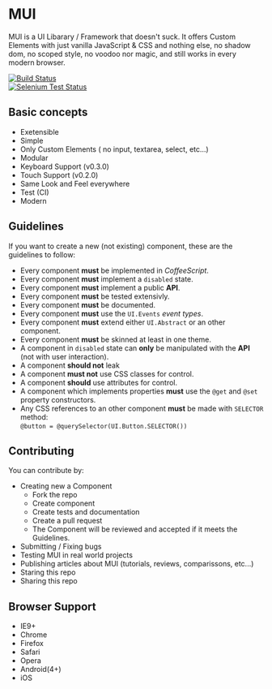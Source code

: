 # MUI
MUI is a UI Libarary / Framework that doesn't suck. It offers Custom Elements with just vanilla JavaScript & CSS and nothing else,
no shadow dom, no scoped style, no voodoo nor magic, and still works in every modern browser.


[![Build Status](https://travis-ci.org/gdotdesign/mui.png?branch=master)](https://travis-ci.org/gdotdesign/mui)    
[![Selenium Test Status](https://saucelabs.com/browser-matrix/gdotdesign.svg)](https://saucelabs.com/u/gdotdesign)

## Basic concepts
* Exetensible
* Simple
* Only Custom Elements ( no input, textarea, select, etc...)
* Modular
* Keyboard Support (v0.3.0)
* Touch Support (v0.2.0)
* Same Look and Feel everywhere
* Test (CI)
* Modern

## Guidelines
If you want to create a new (not existing) component, these are the guidelines to follow:
* Every component **must** be implemented in *CoffeeScript*.
* Every component **must** implement a `disabled` state.
* Every component **must** implement a public **API**.
* Every component **must** be tested extensivly.
* Every component **must** be documented.
* Every component **must** use the `UI.Events` *event types*.
* Every component **must** extend either `UI.Abstract` or an other component.
* Every component **must** be skinned at least in one theme.
* A component in `disabled` state can **only** be manipulated with the **API** (not with user interaction).
* A component **should not** leak 
* A component **must not** use CSS classes for control.
* A component **should** use attributes for control.
* A component which implements properties **must** use the `@get` and `@set` property constructors.
* Any CSS references to an other component **must** be made with `SELECTOR` method:   
  `@button = @querySelector(UI.Button.SELECTOR())`

## Contributing
You can contribute by:
* Creating new a Component
  * Fork the repo
  * Create component
  * Create tests and documentation
  * Create a pull request
  * The Component will be reviewed and accepted if it meets the Guidelines.
* Submitting / Fixing bugs
* Testing MUI in real world projects
* Publishing articles about MUI (tutorials, reviews, comparissons, etc...)
* Staring this repo
* Sharing this repo
  
## Browser Support
* IE9+
* Chrome
* Firefox
* Safari
* Opera
* Android(4+)
* iOS
